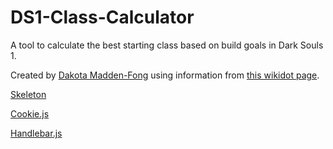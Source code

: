 # DS1-Class-Calculator
A tool to calculate the best starting class based on build goals in Dark Souls 1.

Created by [Dakota Madden-Fong](https://trifectaiii.github.io/) using information from [this wikidot page](http://darksouls.wikidot.com/classes).

[Skeleton](http://getskeleton.com/)

[Cookie.js](https://github.com/florian/cookie.js)

[Handlebar.js](https://handlebarsjs.com/)
